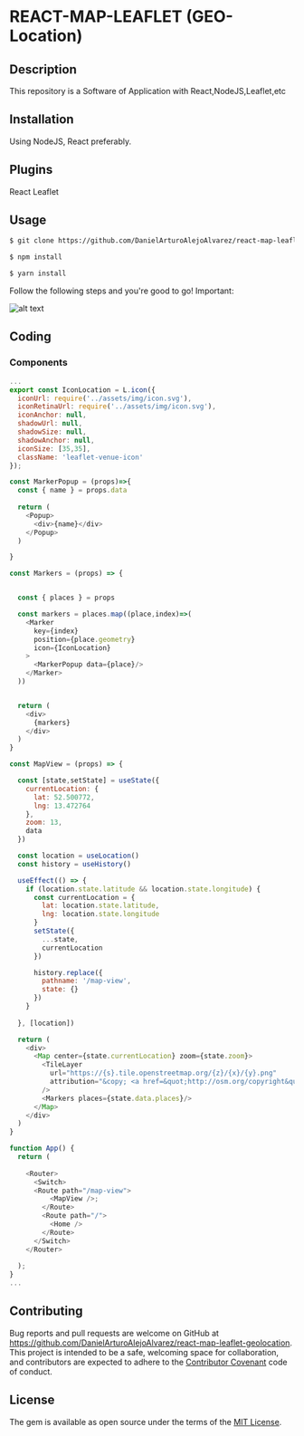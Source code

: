 # REACT-MAP-LEAFLET (GEO-Location)

## Description

This repository is a Software of Application with React,NodeJS,Leaflet,etc

## Installation

Using NodeJS, React preferably.

## Plugins

React Leaflet


## Usage

```html
$ git clone https://github.com/DanielArturoAlejoAlvarez/react-map-leaflet-geolocation[NAME APP]

$ npm install

$ yarn install

```

Follow the following steps and you're good to go! Important:

![alt text](https://images.ctfassets.net/3prze68gbwl1/asset-17suaysk1qa1i6h/e51ffc6222fb6517db3b1fefd4870337/687474703a2f2f692e696d6775722e636f6d2f645657766f58562e676966.gif)

## Coding

### Components
```js
...
export const IconLocation = L.icon({
  iconUrl: require('../assets/img/icon.svg'),
  iconRetinaUrl: require('../assets/img/icon.svg'),
  iconAnchor: null,
  shadowUrl: null,
  shadowSize: null,
  shadowAnchor: null,
  iconSize: [35,35],
  className: 'leaflet-venue-icon'
});

const MarkerPopup = (props)=>{
  const { name } = props.data 
  
  return (
    <Popup>
      <div>{name}</div>
    </Popup>
  )

}

const Markers = (props) => {


  const { places } = props

  const markers = places.map((place,index)=>(
    <Marker 
      key={index}
      position={place.geometry} 
      icon={IconLocation}
    >
      <MarkerPopup data={place}/>
    </Marker>
  ))


  return (
    <div>
      {markers}
    </div>
  )
}

const MapView = (props) => {   

  const [state,setState] = useState({
    currentLocation: {
      lat: 52.500772,
      lng: 13.472764
    },
    zoom: 13,
    data
  })

  const location = useLocation()
  const history = useHistory()

  useEffect(() => {
    if (location.state.latitude && location.state.longitude) {
      const currentLocation = {
        lat: location.state.latitude,
        lng: location.state.longitude
      }
      setState({
        ...state,
        currentLocation
      })

      history.replace({
        pathname: '/map-view',
        state: {}
      })
    }
    
  }, [location])

  return (
    <div>
      <Map center={state.currentLocation} zoom={state.zoom}>
        <TileLayer
          url="https://{s}.tile.openstreetmap.org/{z}/{x}/{y}.png"
          attribution="&copy; <a href=&quot;http://osm.org/copyright&quot;>OpenStreetMap</a> contributors"
        />
        <Markers places={state.data.places}/>
      </Map>
    </div>
  )
}

function App() {
  return (
   
    <Router>
      <Switch>
      <Route path="/map-view">
          <MapView />;
        </Route>
        <Route path="/">
          <Home />
        </Route>
      </Switch>
    </Router>
    
  );
}
...
```



## Contributing

Bug reports and pull requests are welcome on GitHub at https://github.com/DanielArturoAlejoAlvarez/react-map-leaflet-geolocation. This project is intended to be a safe, welcoming space for collaboration, and contributors are expected to adhere to the [Contributor Covenant](http://contributor-covenant.org) code of conduct.

## License

The gem is available as open source under the terms of the [MIT License](http://opensource.org/licenses/MIT).

```

```
